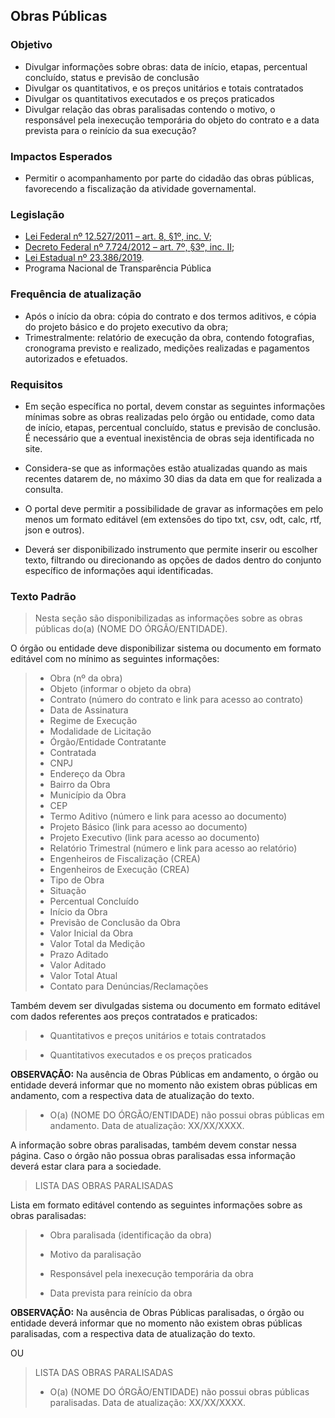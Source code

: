## Obras Públicas

### Objetivo
-	Divulgar informações sobre obras: data de início, etapas, percentual concluído, status e previsão de conclusão
-	Divulgar os quantitativos, e os preços unitários e totais contratados
-	Divulgar os quantitativos executados e os preços praticados
-	Divulgar relação das obras paralisadas contendo o motivo, o responsável pela inexecução temporária do objeto do contrato e a data prevista para o reinício da sua execução?

### Impactos Esperados
-	Permitir o acompanhamento por parte do cidadão das obras públicas, favorecendo a fiscalização da atividade governamental.

### Legislação
-	[Lei Federal nº 12.527/2011 – art. 8, §1º, inc. V](http://www.planalto.gov.br/ccivil_03/_ato2011-2014/2011/lei/l12527.htm#art8);
-	[Decreto Federal nº 7.724/2012 – art. 7º, §3º, inc. II](http://www.planalto.gov.br/ccivil_03/_ato2011-2014/2012/decreto/d7724.htm#art7);
-	[Lei Estadual nº 23.386/2019](https://www.almg.gov.br/consulte/legislacao/completa/completa.html?tipo=LEI&num=23386&comp=&ano=2019).
-	Programa Nacional de Transparência Pública

### Frequência de atualização
-	Após o início da obra: cópia do contrato e dos termos aditivos, e cópia do projeto básico e do projeto executivo da obra;
-	Trimestralmente: relatório de execução da obra, contendo fotografias, cronograma previsto e realizado, medições realizadas e pagamentos autorizados e efetuados.

### Requisitos
- Em seção específica no portal, devem constar as seguintes informações mínimas sobre as obras realizadas pelo órgão ou entidade, como data de início, etapas, percentual concluído, status e previsão de conclusão. É necessário que a eventual inexistência de obras seja identificada no site.

- Considera-se que as informações estão atualizadas quando as mais recentes datarem de, no máximo 30 dias da data em que for realizada a consulta.

- O portal deve permitir a possibilidade de gravar as informações em pelo menos um formato editável (em extensões do tipo txt, csv, odt, calc, rtf, json e outros).

- Deverá ser disponibilizado instrumento que permite inserir ou escolher texto, filtrando ou direcionando as opções de dados dentro do conjunto específico de informações aqui identificadas.

### Texto Padrão

> Nesta seção são disponibilizadas as informações sobre as obras públicas do(a) (NOME DO ÓRGÃO/ENTIDADE).
> 
O órgão ou entidade deve disponibilizar sistema ou documento em formato editável com no mínimo as seguintes informações:
> - Obra (nº da obra) 
> - Objeto (informar o objeto da obra)
> - Contrato (número do contrato e link para acesso ao contrato)
> - Data de Assinatura
> - Regime de Execução
> - Modalidade de Licitação
> - Órgão/Entidade Contratante
> - Contratada
> - CNPJ
> - Endereço da Obra
> - Bairro da Obra
> - Município da Obra
> - CEP
> - Termo Aditivo (número e link para acesso ao documento)
> - Projeto Básico (link para acesso ao documento)
> - Projeto Executivo (link para acesso ao documento)
> - Relatório Trimestral (número e link para acesso ao relatório)
> - Engenheiros de Fiscalização (CREA)
> - Engenheiros de Execução (CREA)
> - Tipo de Obra
> - Situação
> - Percentual Concluído
> - Início da Obra
> - Previsão de Conclusão da Obra
> - Valor Inicial da Obra
> - Valor Total da Medição
> - Prazo Aditado
> - Valor Aditado
> - Valor Total Atual
> - Contato para Denúncias/Reclamações

Também devem ser divulgadas sistema ou documento em formato editável com dados referentes aos preços contratados e praticados:
> - Quantitativos e preços unitários e totais contratados 

> - Quantitativos executados e os preços praticados


**OBSERVAÇÃO:** Na ausência de Obras Públicas em andamento, o órgão ou entidade deverá informar que no momento não existem obras públicas em andamento, com a respectiva data de atualização do texto. 
> - O(a) (NOME DO ÓRGÃO/ENTIDADE) não possui obras públicas em andamento. Data de atualização: XX/XX/XXXX.


A informação sobre obras paralisadas, também devem constar nessa página. Caso o órgão não possua obras paralisadas essa informação deverá estar clara para a sociedade.

> LISTA DAS OBRAS PARALISADAS
> 
Lista em formato editável contendo as seguintes informações sobre as obras paralisadas:

> - Obra paralisada (identificação da obra)
> 
> - Motivo da paralisação
> 
> - Responsável pela inexecução temporária da obra
> 
> - Data prevista para reinício da obra

**OBSERVAÇÃO:** Na ausência de Obras Públicas paralisadas, o órgão ou entidade deverá informar que no momento não existem obras públicas paralisadas, com a respectiva data de atualização do texto. 

OU 

> LISTA DAS OBRAS PARALISADAS
> - O(a) (NOME DO ÓRGÃO/ENTIDADE) não possui obras públicas paralisadas. Data de atualização: XX/XX/XXXX.



